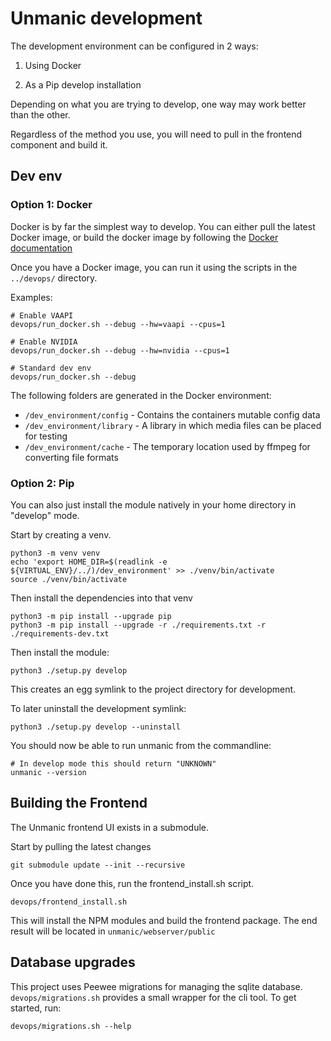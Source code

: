 # Unmanic development

The development environment can be configured in 2 ways:

1. Using Docker

2. As a Pip develop installation


Depending on what you are trying to develop, one way may work better than the other.

Regardless of the method you use, you will need to pull in the frontend component and build it.



## Dev env

### Option 1: Docker

Docker is by far the simplest way to develop. You can either pull the latest Docker image, or build
the docker image by following the [Docker documentation](../docker/README.md)

Once you have a Docker image, you can run it using the scripts in the `../devops/` directory.

Examples:
```
# Enable VAAPI
devops/run_docker.sh --debug --hw=vaapi --cpus=1

# Enable NVIDIA
devops/run_docker.sh --debug --hw=nvidia --cpus=1

# Standard dev env
devops/run_docker.sh --debug
```

The following folders are generated in the Docker environment:

  - `/dev_environment/config` - Contains the containers mutable config data
  - `/dev_environment/library` - A library in which media files can be placed for testing
  - `/dev_environment/cache` - The temporary location used by ffmpeg for converting file formats

### Option 2: Pip

You can also just install the module natively in your home directory in "develop" mode.

Start by creating a venv.
```
python3 -m venv venv
echo 'export HOME_DIR=$(readlink -e ${VIRTUAL_ENV}/../)/dev_environment' >> ./venv/bin/activate
source ./venv/bin/activate
```

Then install the dependencies into that venv
```
python3 -m pip install --upgrade pip
python3 -m pip install --upgrade -r ./requirements.txt -r ./requirements-dev.txt
```

Then install the module:

```
python3 ./setup.py develop
```

This creates an egg symlink to the project directory for development.

To later uninstall the development symlink:

```
python3 ./setup.py develop --uninstall
```

You should now be able to run unmanic from the commandline:
```
# In develop mode this should return "UNKNOWN"
unmanic --version
```



## Building the Frontend

The Unmanic frontend UI exists in a submodule.

Start by pulling the latest changes

```
git submodule update --init --recursive 
```

Once you have done this, run the frontend_install.sh script.

```
devops/frontend_install.sh
```

This will install the NPM modules and build the frontend package. The end result will be located in `unmanic/webserver/public`



## Database upgrades

This project uses Peewee migrations for managing the sqlite database.
`devops/migrations.sh` provides a small wrapper for the cli tool. To get started, run:
```
devops/migrations.sh --help
```
